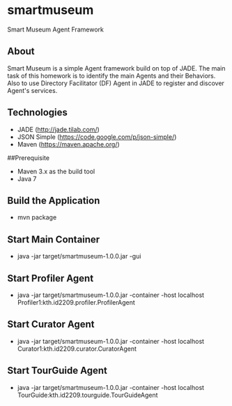 # smartmuseum
Smart Museum Agent Framework

## About
Smart Museum is a simple Agent framework build on top of JADE. 
The main task of this homework is to identify the main Agents and their Behaviors. 
Also to use Directory Facilitator (DF) Agent in JADE to register and discover Agent's services.

## Technologies
 - JADE (http://jade.tilab.com/)
 - JSON Simple (https://code.google.com/p/json-simple/)
 - Maven (https://maven.apache.org/)
 
##Prerequisite
 - Maven 3.x as the build tool
 - Java 7
 
 
## Build the Application
 - mvn package
 
## Start Main Container
 - java -jar target/smartmuseum-1.0.0.jar -gui
 
## Start Profiler Agent
 - java -jar target/smartmuseum-1.0.0.jar -container -host localhost Profiler1:kth.id2209.profiler.ProfilerAgent

## Start Curator Agent
 - java -jar target/smartmuseum-1.0.0.jar -container -host localhost Curator1:kth.id2209.curator.CuratorAgent
 
## Start TourGuide Agent
 - java -jar target/smartmuseum-1.0.0.jar -container -host localhost TourGuide:kth.id2209.tourguide.TourGuideAgent
 
